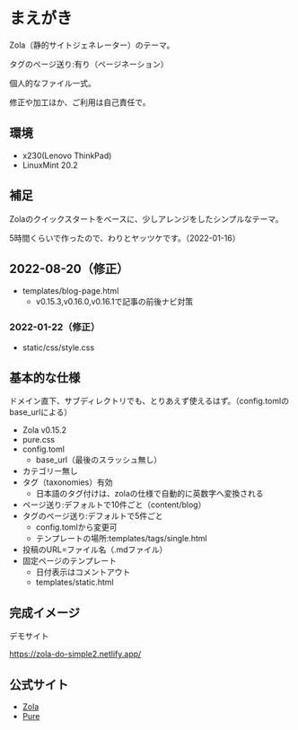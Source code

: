# まえがき

Zola（静的サイトジェネレーター）のテーマ。

タグのページ送り:有り（ページネーション）

個人的なファイル一式。

修正や加工ほか、ご利用は自己責任で。


## 環境

- x230(Lenovo ThinkPad)
- LinuxMint 20.2


## 補足

Zolaのクイックスタートをベースに、少しアレンジをしたシンプルなテーマ。

5時間くらいで作ったので、わりとヤッツケです。（2022-01-16）


## 2022-08-20（修正）

- templates/blog-page.html
	- v0.15.3,v0.16.0,v0.16.1で記事の前後ナビ対策


### 2022-01-22（修正）

- static/css/style.css


## 基本的な仕様

ドメイン直下、サブディレクトリでも、とりあえず使えるはず。（config.tomlのbase_urlによる）

- Zola v0.15.2
- pure.css
- config.toml
	- base_url（最後のスラッシュ無し）
- カテゴリー無し
- タグ（taxonomies）有効
	- 日本語のタグ付けは、zolaの仕様で自動的に英数字へ変換される
- ページ送り:デフォルトで10件ごと（content/blog）
- タグのページ送り:デフォルトで5件ごと
	- config.tomlから変更可
	- テンプレートの場所:templates/tags/single.html
- 投稿のURL=ファイル名（.mdファイル）
- 固定ページのテンプレート
	- 日付表示はコメントアウト
	- templates/static.html


## 完成イメージ

デモサイト

https://zola-do-simple2.netlify.app/


## 公式サイト

- [Zola](https://www.getzola.org/)
- [Pure](https://purecss.io/)

